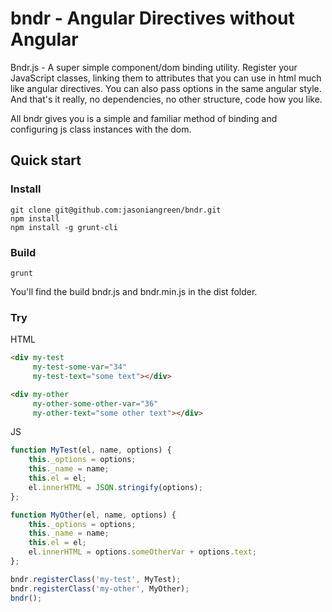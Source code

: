 bndr - Angular Directives without Angular
====

Bndr.js - A super simple component/dom binding utility. Register your JavaScript classes, linking them to attributes that you can use in html much like angular directives. You can also pass options in the same angular style.
And that's it really, no dependencies, no other structure, code how you like. 

All bndr gives you is a simple and familiar method of binding and configuring js class instances with the dom.


Quick start
-----------

### Install
    
    git clone git@github.com:jasoniangreen/bndr.git
    npm install
    npm install -g grunt-cli

### Build

    grunt

You'll find the build bndr.js and bndr.min.js in the dist folder.

### Try

HTML
```html
<div my-test
     my-test-some-var="34"
     my-test-text="some text"></div>

<div my-other
     my-other-some-other-var="36"
     my-other-text="some other text"></div>
```

JS
```javascript
function MyTest(el, name, options) {
    this._options = options;
    this._name = name;
    this.el = el;
    el.innerHTML = JSON.stringify(options);
};

function MyOther(el, name, options) {
    this._options = options;
    this._name = name;
    this.el = el;
    el.innerHTML = options.someOtherVar + options.text;
};

bndr.registerClass('my-test', MyTest);
bndr.registerClass('my-other', MyOther);
bndr();
```
